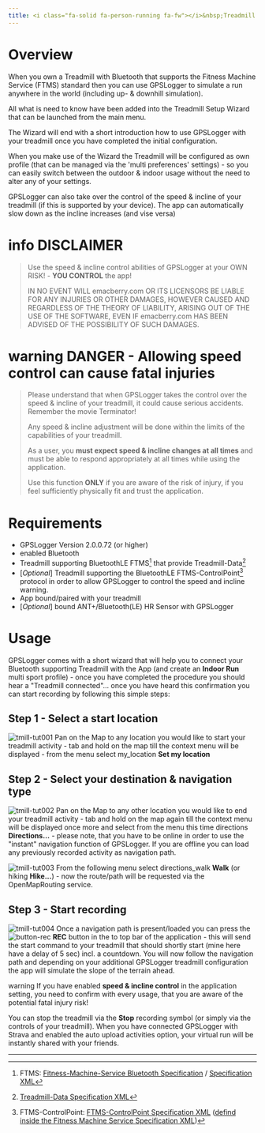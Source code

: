 ```yaml
---
title: <i class="fa-solid fa-person-running fa-fw"></i>&nbsp;Treadmill
---
```


# Overview

When you own a Treadmill with Bluetooth that supports the Fitness Machine Service (FTMS) standard then you can use
GPSLogger to simulate a run anywhere in the world (including up- & downhill simulation).

All what is need to know have been added into the Treadmill Setup Wizard that can be launched from the main menu.

The Wizard will end with a short introduction how to use GPSLogger with your treadmill once you have completed the
initial configuration.

When you make use of the Wizard the Treadmill will be configured as own profile (that can be managed via the \'multi
preferences\' settings) - so you can easily switch between the outdoor &amp; indoor usage without the need to alter any
of your settings.

GPSLogger can also take over the control of the speed & incline of your treadmill (if this is supported by your
device). The app can automatically slow down as the incline increases (and vise versa)

# <span class="material-icons">info</span> DISCLAIMER
> Use the speed & incline control abilities of GPSLogger at your OWN RISK! - **YOU CONTROL** the app!
>
> IN NO EVENT WILL emacberry.com OR ITS LICENSORS BE LIABLE FOR ANY INJURIES OR OTHER DAMAGES, HOWEVER CAUSED AND
> REGARDLESS OF THE THEORY OF LIABILITY, ARISING OUT OF THE USE OF THE SOFTWARE, EVEN IF emacberry.com HAS BEEN ADVISED
> OF THE POSSIBILITY OF SUCH DAMAGES.

# <span class="material-icons">warning</span> DANGER - Allowing speed control can cause fatal injuries
> Please understand that when GPSLogger takes the control over the speed & incline of your treadmill, it could cause
> serious accidents. Remember the movie Terminator!
>
> Any speed & incline adjustment will be done within the limits of the capabilities of your treadmill.
> 
> As a user, you **must expect speed & incline changes at all times** and must be able to respond appropriately at all
> times while using the application.
> 
> Use this function **ONLY** if you are aware of the risk of injury, if you feel sufficiently physically fit and trust
> the application.

# Requirements

- GPSLogger Version 2.0.0.72 (or higher)
- enabled Bluetooth
- Treadmill supporting BluetoothLE FTMS[^1] that provide Treadmill-Data[^2]
- \[_Optional_\] Treadmill supporting the BluetoothLE FTMS-ControlPoint[^3] protocol in order to allow GPSLogger to
  control the speed and incline <span class="material-icons">warning</span>.
- App bound/paired with your treadmill
- \[_Optional_\] bound ANT+/Bluetooth(LE) <i class="fa-solid fa-heart-pulse"></i> HR Sensor with GPSLogger

# Usage

GPSLogger comes with a short wizard that will help you to connect your Bluetooth supporting Treadmill with the App (and
create an **Indoor Run** multi sport profile) - once you have completed the procedure you should hear a
"Treadmill connected"... once you have heard this confirmation you can start recording by following this simple steps:

## Step 1 - Select a start location

<span class="shot">![tmill-tut001](/assets/img/gpsl/tmill-tut001.png)</span>
Pan on the Map to any location you would like to start your treadmill activity - tab and hold on the map till the
context menu will be displayed - from the menu select <span class="material-icons">my_location</span> **Set my location**
<br class="shot-end">

## Step 2 - Select your destination & navigation type

<span class="shot">![tmill-tut002](/assets/img/gpsl/tmill-tut002.png)</span>
Pan on the Map to any other location you would like to end your treadmill activity - tab and hold on the map again till
the context menu will be displayed once more and select from the menu this time <span class="material-icons">directions</span>
**Directions...** - please note, that you have to be online in order to use the "instant" navigation function of
GPSLogger. If you are offline you can load any previously recorded activity as navigation path.
<br class="shot-end">

<span class="shot">![tmill-tut003](/assets/img/gpsl/tmill-tut003.png)</span>
From the following menu select <span class="material-icons">directions_walk</span> **Walk** (or
<span class="material-icons">hiking</span> **Hike...**) - now the route/path will be requested via the
OpenMapRouting service.
<br class="shot-end">

## Step 3 - Start recording

<span class="shot">![tmill-tut004](/assets/img/gpsl/tmill-tut004.png)</span>
Once a navigation path is present/loaded you can press the
<span class="btn">![button-rec](/assets/img/gpsl/button-rec.png)</span> **REC** button in the to top bar of the
application - this will send the start command to your treadmill that should shortly start (mine here have a delay of
5 sec) incl. a countdown. You will now follow the navigation path and depending on your additional GPSLogger treadmill
configuration the app will simulate the slope of the terrain ahead.

<span class="material-icons">warning</span> If you have enabled **speed & incline control** in the application
setting, you need to confirm with every usage, that you are aware of the potential fatal injury risk!

You can stop the treadmill via the <i class="fa-solid fa-circle-stop"></i> **Stop** recording symbol (or simply via the
controls of your treadmill). When you have connected GPSLogger with <i class="fa-brands fa-strava"></i> Strava and
enabled the auto upload activities option, your virtual run will be instantly shared with your friends.
<br class="shot-end">

---
[^1]: FTMS: [Fitness-Machine-Service Bluetooth Specification](https://www.bluetooth.com/specifications/specs/fitness-machine-service-1-0/)
    / [Specification XML](https://www.bluetooth.com/wp-content/uploads/Sitecore-Media-Library/Gatt/Xml/Services/org.bluetooth.service.fitness_machine.xml)

[^2]: [Treadmill-Data Specification XML](https://www.bluetooth.com/wp-content/uploads/Sitecore-Media-Library/Gatt/Xml/Characteristics/org.bluetooth.characteristic.treadmill_data.xml)

[^3]: FTMS-ControlPoint: [FTMS-ControlPoint Specification XML]( https://www.bluetooth.com/wp-content/uploads/Sitecore-Media-Library/Gatt/Xml/Characteristics/org.bluetooth.characteristic.fitness_machine_control_point.xml)
    ([defind inside the Fitness Machine Service Specification XML](https://www.bluetooth.com/wp-content/uploads/Sitecore-Media-Library/Gatt/Xml/Services/org.bluetooth.service.fitness_machine.xml))